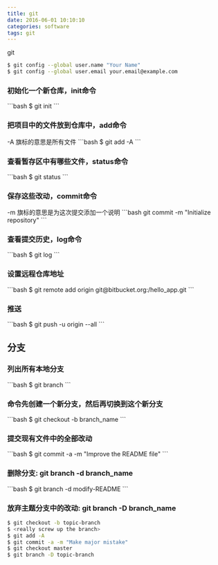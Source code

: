 ```yaml
---
title: git
date: 2016-06-01 10:10:10
categories: software 
tags: git
---
```

git
<!-- more -->

```bash
$ git config --global user.name "Your Name"
$ git config --global user.email your.email@example.com
```

<h3>初始化一个新仓库，init命令</h3>
```bash
$ git init
```

<h3>把项目中的文件放到仓库中，add命令</h3>
-A 旗标的意思是所有文件
```bash
$ git add -A
```

<h3>查看暂存区中有哪些文件，status命令</h3>
```bash
$ git status
```

<h3>保存这些改动，commit命令</h3>
-m 旗标的意思是为这次提交添加一个说明
```bash
git commit -m "Initialize repository"
```

<h3>查看提交历史，log命令</h3>
```bash
$ git log
```
<h3>设置远程仓库地址</h3>
```bash
$ git remote add origin git@bitbucket.org:<username>/hello_app.git
```
<h3>推送</h3>
```bash
$ git push -u origin --all
```

<h2>分支</h2>

<h3>列出所有本地分支</h3>
```bash
$ git branch 
```

<h3>命令先创建一个新分支，然后再切换到这个新分支</h3>
```bash
$ git checkout -b branch_name
```

<h3>提交现有文件中的全部改动</h3>
```bash
$ git commit -a -m "Improve the README file"
```

<h3>删除分支: git branch -d branch_name</h3>
```bash
$ git branch -d modify-README
```

<h3>放弃主题分支中的改动: git branch -D branch_name</h3>
 
```bash
$ git checkout -b topic-branch
$ <really screw up the branch>
$ git add -A
$ git commit -a -m "Make major mistake"
$ git checkout master
$ git branch -D topic-branch
```

<!--<img src="/images/6.png" width="800" height="263" />-->
<!--<font color=#FF6666></font>-->
